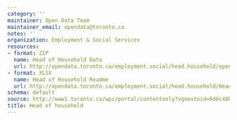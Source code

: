 ```yaml
---
category: ''
maintainer: Open Data Team
maintainer_email: opendata@toronto.ca
notes: ''
organization: Employment & Social Services
resources:
- format: ZIP
  name: Head of Household Data
  url: http://opendata.toronto.ca/employment.social/head.household/opendata_tess_ow.zip
- format: XLSX
  name: Head of Household Readme
  url: http://opendata.toronto.ca/employment.social/head.household/HeadOfHousehold_Readme.xlsx
schema: default
source: http://www1.toronto.ca/wps/portal/contentonly?vgnextoid=6d6c48bf57f1d410VgnVCM10000071d60f89RCRD&vgnextchannel=1a66e03bb8d1e310VgnVCM10000071d60f89RCRD
title: Head of household
---
```

